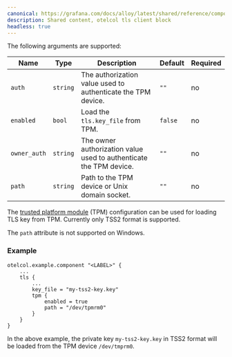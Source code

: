 ```yaml
---
canonical: https://grafana.com/docs/alloy/latest/shared/reference/components/otelcol-tls-client-block/
description: Shared content, otelcol tls client block
headless: true
---
```


The following arguments are supported:

| Name         | Type     | Description                                                        | Default | Required |
|--------------|----------|--------------------------------------------------------------------|---------|----------|
| `auth`       | `string` | The authorization value used to authenticate the TPM device.       | `""`    | no       |
| `enabled`    | `bool`   | Load the `tls.key_file` from TPM.                                  | `false` | no       |
| `owner_auth` | `string` | The owner authorization value used to authenticate the TPM device. | `""`    | no       |
| `path`       | `string` | Path to the TPM device or Unix domain socket.                      | `""`    | no       |

The [trusted platform module][tpm] (TPM) configuration can be used for loading TLS key from TPM. Currently only TSS2 format is supported.

The `path` attribute is not supported on Windows.

### Example

```alloy
otelcol.example.component "<LABEL>" {
    ...
    tls {
        ...
        key_file = "my-tss2-key.key"
        tpm {
            enabled = true
            path = "/dev/tpmrm0"
        }
    }
}
```

In the above example, the private key `my-tss2-key.key` in TSS2 format will be loaded from the TPM device `/dev/tmprm0`.

[tpm]: https://trustedcomputinggroup.org/resource/trusted-platform-module-tpm-summary/